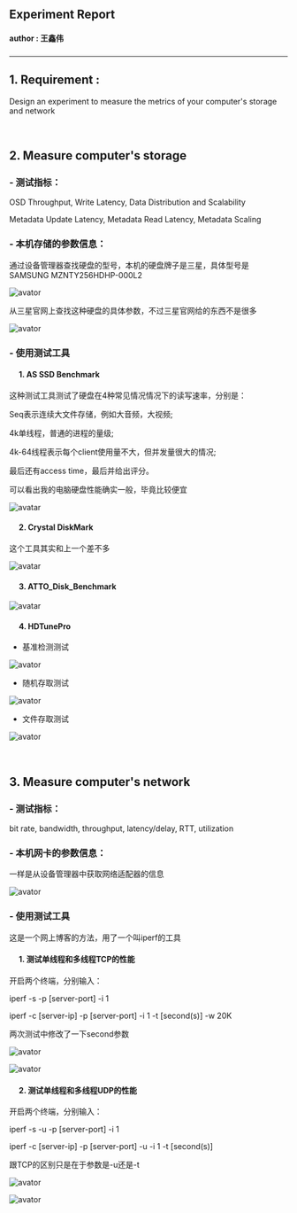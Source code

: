 ## Experiment Report
#### author : 王鑫伟

### <hr>

## 1. Requirement :
Design an experiment to measure the metrics of your computer's storage and network

 <br>

## 2. Measure computer's storage

### - 测试指标：

OSD Throughput, Write Latency, Data Distribution and Scalability

Metadata Update Latency, Metadata Read Latency, Metadata Scaling

### - 本机存储的参数信息：

通过设备管理器查找硬盘的型号，本机的硬盘牌子是三星，具体型号是SAMSUNG MZNTY256HDHP-000L2

![avator](https://github.com/EsdeathYZH/FD-OIA-Homework/blob/master/Homework3/A_ExperimentReport/picture/disk.png?raw=true)

从三星官网上查找这种硬盘的具体参数，不过三星官网给的东西不是很多

![avator](https://github.com/EsdeathYZH/FD-OIA-Homework/blob/master/Homework3/A_ExperimentReport/picture/diskParas.png?raw=true)

### - 使用测试工具

#### &ensp;&ensp; 1. AS SSD Benchmark

这种测试工具测试了硬盘在4种常见情况情况下的读写速率，分别是：

Seq表示连续大文件存储，例如大音频，大视频; 

4k单线程，普通的进程的量级; 

4k-64线程表示每个client使用量不大，但并发量很大的情况; 

最后还有access time，最后并给出评分。

可以看出我的电脑硬盘性能确实一般，毕竟比较便宜

![avatar](https://github.com/EsdeathYZH/FD-OIA-Homework/blob/master/Homework3/A_ExperimentReport/picture/ASSSDBenchmark.png?raw=true)

#### &ensp;&ensp; 2. Crystal DiskMark

这个工具其实和上一个差不多

![avatar](https://github.com/EsdeathYZH/FD-OIA-Homework/blob/master/Homework3/A_ExperimentReport/picture/CrystalDiskMark.png?raw=true)

#### &ensp;&ensp; 3. ATTO_Disk_Benchmark

![avatar](https://github.com/EsdeathYZH/FD-OIA-Homework/blob/master/Homework3/A_ExperimentReport/picture/ATTO_Disk_Benchmark.png?raw=true)

#### &ensp;&ensp; 4. HDTunePro

- 基准检测测试

![avator](https://github.com/EsdeathYZH/FD-OIA-Homework/blob/master/Homework3/A_ExperimentReport/picture/HDTunePro_basic.png?raw=true)

- 随机存取测试

![avator](https://github.com/EsdeathYZH/FD-OIA-Homework/blob/master/Homework3/A_ExperimentReport/picture/HDTunePro_random.png?raw=true)

- 文件存取测试

![avator](https://github.com/EsdeathYZH/FD-OIA-Homework/blob/master/Homework3/A_ExperimentReport/picture/HDTunePro_file.png?raw=true)


 <br>

## 3. Measure computer's network

### - 测试指标：

bit rate, bandwidth, throughput, latency/delay, RTT, utilization

### - 本机网卡的参数信息：

一样是从设备管理器中获取网络适配器的信息

![avator](https://github.com/EsdeathYZH/FD-OIA-Homework/blob/master/Homework3/A_ExperimentReport/picture/netParas.png?raw=true)

### - 使用测试工具

这是一个网上博客的方法，用了一个叫iperf的工具

#### &ensp;&ensp; 1. 测试单线程和多线程TCP的性能

开启两个终端，分别输入：

iperf -s -p [server-port] -i 1

iperf -c [server-ip] -p [server-port] -i 1 -t [second(s)] -w 20K

两次测试中修改了一下second参数

![avator](https://github.com/EsdeathYZH/FD-OIA-Homework/blob/master/Homework3/A_ExperimentReport/picture/testTCP.jpg?raw=true)

![avator](https://github.com/EsdeathYZH/FD-OIA-Homework/blob/master/Homework3/A_ExperimentReport/picture/testTCP2.png?raw=true)

#### &ensp;&ensp; 2. 测试单线程和多线程UDP的性能

开启两个终端，分别输入：

iperf -s -u -p [server-port] -i 1

iperf -c [server-ip] -p [server-port] -u -i 1 -t [second(s)]

跟TCP的区别只是在于参数是-u还是-t

![avator](https://github.com/EsdeathYZH/FD-OIA-Homework/blob/master/Homework3/A_ExperimentReport/picture/testUDP.jpg?raw=true)

![avator](https://github.com/EsdeathYZH/FD-OIA-Homework/blob/master/Homework3/A_ExperimentReport/picture/testUDP2.jpg?raw=true)









